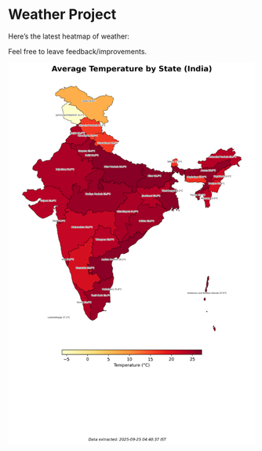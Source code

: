 # Weather Project

Here’s the latest heatmap of weather:

Feel free to leave feedback/improvements.

![India Heatmap](docs/assets/india_heatmap.png?v=D47A70)
